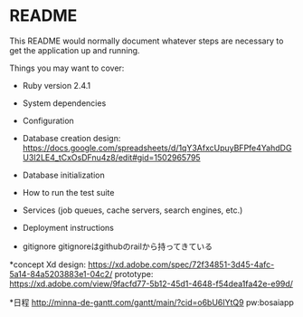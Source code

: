# README


This README would normally document whatever steps are necessary to get the
application up and running.

Things you may want to cover:

* Ruby version
 2.4.1
* System dependencies

* Configuration

* Database creation
  design: https://docs.google.com/spreadsheets/d/1qY3AfxcUpuyBFPfe4YahdDGU3I2LE4_tCxOsDFnu4z8/edit#gid=1502965795
* Database initialization

* How to run the test suite

* Services (job queues, cache servers, search engines, etc.)

* Deployment instructions

* gitignore
  gitignoreはgithubのrailから持ってきている

*concept
  Xd
  design: https://xd.adobe.com/spec/72f34851-3d45-4afc-5a14-84a5203883e1-04c2/
  prototype: https://xd.adobe.com/view/9facfd77-5b12-45d1-4648-f54dea1fa42e-e99d/

*日程
 http://minna-de-gantt.com/gantt/main/?cid=o6bU6IYtQ9
 pw:bosaiapp
